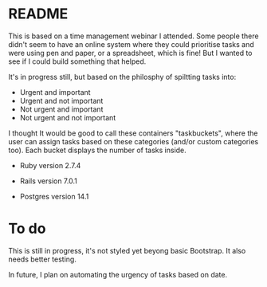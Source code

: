 # README

This is based on a time management webinar I attended. Some people there didn't seem to have an online system where they could prioritise tasks and were using pen and paper, or a spreadsheet, which is fine! But I wanted to see if I could build something that helped.

It's in progress still, but based on the philosphy of spiltting tasks into:

* Urgent and important
* Urgent and not important
* Not urgent and important
* Not urgent and not important

I thought It would be good to call these containers "taskbuckets", where the user can assign tasks based on these categories (and/or custom categories too). Each bucket displays the number of tasks inside.

* Ruby version 2.7.4

* Rails version 7.0.1

* Postgres version 14.1

# To do

This is still in progress, it's not styled yet beyong basic Bootstrap. It also needs better testing.

In future, I plan on automating the urgency of tasks based on date.